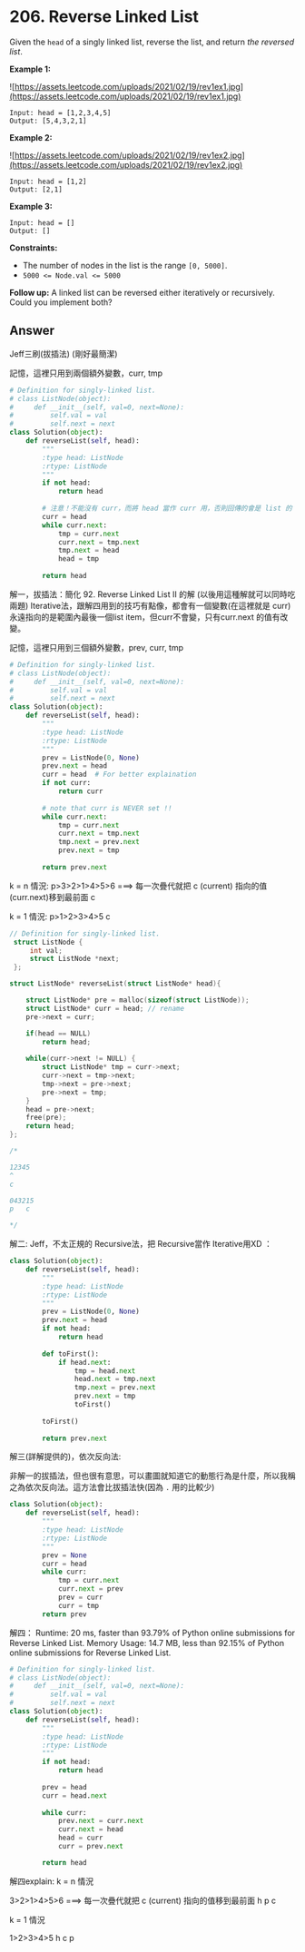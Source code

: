 # 206. Reverse Linked List

Given the `head` of a singly linked list, reverse the list, and return *the reversed list*.

**Example 1:**

![https://assets.leetcode.com/uploads/2021/02/19/rev1ex1.jpg](https://assets.leetcode.com/uploads/2021/02/19/rev1ex1.jpg)

```
Input: head = [1,2,3,4,5]
Output: [5,4,3,2,1]
```

**Example 2:**

![https://assets.leetcode.com/uploads/2021/02/19/rev1ex2.jpg](https://assets.leetcode.com/uploads/2021/02/19/rev1ex2.jpg)

```
Input: head = [1,2]
Output: [2,1]
```

**Example 3:**

```
Input: head = []
Output: []
```

**Constraints:**

- The number of nodes in the list is the range `[0, 5000]`.
- `5000 <= Node.val <= 5000`

**Follow up:** A linked list can be reversed either iteratively or recursively. Could you implement both?

## Answer

Jeff三刷(拔插法) (剛好最簡潔)

記憶，這裡只用到兩個額外變數，curr, tmp

```python
# Definition for singly-linked list.
# class ListNode(object):
#     def __init__(self, val=0, next=None):
#         self.val = val
#         self.next = next
class Solution(object):
    def reverseList(self, head):
        """
        :type head: ListNode
        :rtype: ListNode
        """
        if not head:
            return head
        
        # 注意！不能沒有 curr，而將 head 當作 curr 用，否則回傳的會是 list 的 tail
        curr = head
        while curr.next:
            tmp = curr.next
            curr.next = tmp.next
            tmp.next = head
            head = tmp
            
        return head
```

解一，拔插法：簡化 92. Reverse Linked List II 的解 (以後用這種解就可以同時吃兩題) Iterative法，跟解四用到的技巧有點像，都會有一個變數(在這裡就是 curr)永遠指向的是範圍內最後一個list item，但curr不會變，只有curr.next 的值有改變。

記憶，這裡只用到三個額外變數，prev, curr, tmp

```python
# Definition for singly-linked list.
# class ListNode(object):
#     def __init__(self, val=0, next=None):
#         self.val = val
#         self.next = next
class Solution(object):
    def reverseList(self, head):
        """
        :type head: ListNode
        :rtype: ListNode
        """
        prev = ListNode(0, None)
        prev.next = head
        curr = head  # For better explaination
        if not curr:
            return curr
        
        # note that curr is NEVER set !!
        while curr.next:
            tmp = curr.next
            curr.next = tmp.next
            tmp.next = prev.next
            prev.next = tmp
        
        return prev.next
```

k = n 情況: p>3>2>1>4>5>6 ===> 每一次疊代就把 c (current) 指向的值(curr.next)移到最前面 c

k = 1 情況: p>1>2>3>4>5 c

```c
// Definition for singly-linked list.
 struct ListNode {
     int val;
     struct ListNode *next;
 };

struct ListNode* reverseList(struct ListNode* head){

    struct ListNode* pre = malloc(sizeof(struct ListNode));
    struct ListNode* curr = head; // rename
    pre->next = curr;

    if(head == NULL)
        return head;
    
    while(curr->next != NULL) {
        struct ListNode* tmp = curr->next;
        curr->next = tmp->next;
        tmp->next = pre->next;
        pre->next = tmp;
    }
    head = pre->next;
    free(pre);
    return head;
};

/*

12345
^
c

043215
p   c

*/
```

解二: Jeff，不太正規的 Recursive法，把 Recursive當作 Iterative用XD ：

```python
class Solution(object):
    def reverseList(self, head):
        """
        :type head: ListNode
        :rtype: ListNode
        """
        prev = ListNode(0, None)
        prev.next = head
        if not head:
            return head
        
        def toFirst():
            if head.next:
                tmp = head.next
                head.next = tmp.next
                tmp.next = prev.next
                prev.next = tmp
                toFirst()
            
        toFirst()
            
        return prev.next
```

解三(詳解提供的)，依次反向法:

非解一的拔插法，但也很有意思，可以畫圖就知道它的動態行為是什麼，所以我稱之為依次反向法。這方法會比拔插法快(因為 `.` 用的比較少)

```python
class Solution(object):
    def reverseList(self, head):
        """
        :type head: ListNode
        :rtype: ListNode
        """
        prev = None
        curr = head
        while curr:
            tmp = curr.next
            curr.next = prev
            prev = curr
            curr = tmp
        return prev
```

解四： Runtime: 20 ms, faster than 93.79% of Python online submissions for Reverse Linked List. Memory Usage: 14.7 MB, less than 92.15% of Python online submissions for Reverse Linked List.

```python
# Definition for singly-linked list.
# class ListNode(object):
#     def __init__(self, val=0, next=None):
#         self.val = val
#         self.next = next
class Solution(object):
    def reverseList(self, head):
        """
        :type head: ListNode
        :rtype: ListNode
        """
        if not head:
            return head
        
        prev = head
        curr = head.next
        
        while curr:
            prev.next = curr.next
            curr.next = head
            head = curr
            curr = prev.next

        return head
```

解四explain: k = n 情況

3>2>1>4>5>6 ===> 每一次疊代就把 c (current) 指向的值移到最前面 h p c

k = 1 情況

1>2>3>4>5 h c p